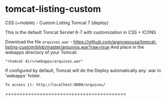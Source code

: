 tomcat-listing-custom
==========================================

CSS (+mobile) - Custom Listing Tomcat 7 (deploy)

This is the default Tomcat Servlet 6-7 with customization in CSS + ICONS

Download the file `arquivos.war` - https://github.com/arannasousa/tomcat-listing-custom/blob/master/arquivos.war?raw=true 
And place in the webapps directory of your Tomcat:

    "<tomcat dir>/webapps/arquivos.war"

If configured by default, Tomcat will do the Deploy automatically any <file>.war in 'webapps' folder.

    To access it: http://localhost:8080/arquivos/

==========================================
